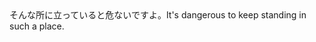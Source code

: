 <tr><td>そんな所に立っていると危ないですよ。<td><tr><tr><td>It's dangerous to keep standing in such a place.<td><tr></table>

